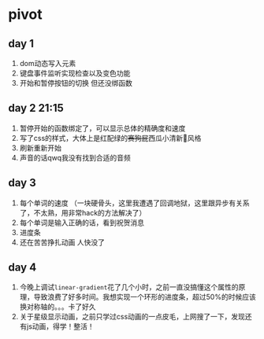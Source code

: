 # pivot

## day 1

1. dom动态写入元素
2. 键盘事件监听实现检查以及变色功能
3. 开始和暂停按钮的切换 但还没绑函数

## day 2    21:15

1. 暂停开始的函数绑定了，可以显示总体的精确度和速度
2. 写了css的样式，大体上是红配绿的~~赛狗屁~~西瓜小清新🍉风格
3. 刷新重新开始
4. 声音的话qwq我没有找到合适的音频

## day 3 

1. 每个单词的速度 （一块硬骨头，这里我遭遇了回调地狱，这里跟异步有关系了，不太熟，用非常hack的方法解决了）
2. 每个单词是输入正确的话，看到祝贺消息
3. 进度条
4. 还在苦苦挣扎动画 人快没了

## day 4

1. 今晚上调试`linear-gradient`花了几个小时，之前一直没搞懂这个属性的原理，导致浪费了好多时间。我想实现一个环形的进度条，超过50%的时候应该换对称轴的。。。卡了好久
2. 关于星级显示动画，之前只学过css动画的一点皮毛，上网搜了一下，发现还有js动画，得学！整活！

​     



